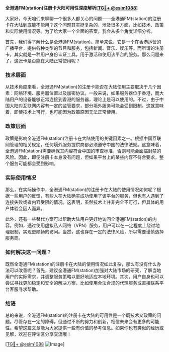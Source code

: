**全港通FM(station)注册卡大陆可用性深度解析[[TG💪+ @esim1088](https://t.me/s/esim1088)]**

大家好，今天咱们来聊聊一个很多人都关心的问题——全港通FM(station)的注册卡在大陆到底能不能用？这个问题其实挺复杂的，涉及很多方面，比如技术、政策和实际使用情况等。为了给大家一个全面的答案，我会从多个角度详细分析。

首先，我们得了解什么是全港通FM(station)。简单来说，它是一个在香港运营的广播平台，提供各种类型的节目和服务，包括新闻、音乐、娱乐等。而所谓的注册卡，其实就是一种用户身份认证工具，用于激活和使用该平台的服务。那么问题来了，这张卡是否能在大陆正常使用呢？

### 技术层面

从技术角度来看，全港通FM(station)的注册卡能否在大陆使用主要取决于几个因素：网络环境、服务器位置以及加密协议。一般来说，如果服务器位于香港，而大陆用户的设备能够正常连接到香港的服务器，理论上是可以使用的。不过，由于中国大陆对互联网内容有一定的监管要求，部分境外服务可能会受到限制。这就意味着，即使技术上可行，也可能因为政策原因无法正常使用。

### 政策层面

政策是影响全港通FM(station)注册卡在大陆使用的关键因素之一。根据中国互联网管理的相关规定，任何境外服务提供商都必须遵守中国的法律法规。这意味着，全港通FM(station)需要确保其内容符合中国的审查标准，否则可能会面临封禁的风险。因此，即便注册卡本身没有问题，但如果平台上的某些内容不符合要求，整个服务可能都会受到影响。

### 实际使用情况

那么，在实际操作中，全港通FM(station)的注册卡在大陆的使用情况如何呢？根据一些用户的反馈，有些人在大陆确实成功使用了该平台的服务，但也有人遇到了连接失败或者内容受限的情况。这表明，虽然技术上并非完全不可行，但具体的用户体验会因人而异。

此外，还有一些替代方案可以帮助大陆用户更好地访问全港通FM(station)的内容。例如，通过使用虚拟私人网络（VPN）服务，用户可以在一定程度上绕过地理限制，实现更顺畅的访问。当然，这也存在一定的法律风险，所以需要谨慎选择服务商。

### 如何解决这一问题？

既然全港通FM(station)的注册卡在大陆的使用情况如此复杂，那么有没有什么办法可以改善呢？首先，建议全港通FM(station)加强对大陆市场的研究，了解当地用户的实际需求，并调整服务策略以更好地适应本地环境。其次，用户自身也可以尝试寻找更加稳定和安全的解决方案，比如使用合法合规的代理服务或直接联系平台客服寻求帮助。

### 结语

总的来说，全港通FM(station)的注册卡在大陆的可用性是一个既技术又政策的问题。尽管存在一定的障碍，但通过不断的努力和创新，相信未来会有更多的可能性。希望这篇文章能为大家提供一些有价值的参考信息。如果你也有类似的经历或见解，欢迎在评论区分享交流哦！

[[TG💪+ @esim1088](https://t.me/s/esim1088) ![Image](https://i.postimg.cc/4NQfJmqS/Snipaste-2025-05-13-00-14-12.png)]